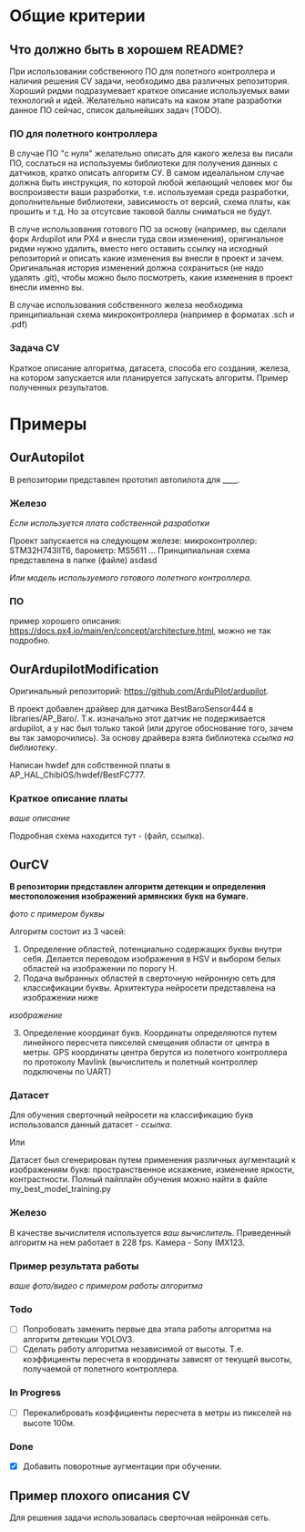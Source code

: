 # Общие критерии

## Что должно быть в хорошем README?
При использовании собственного ПО для полетного контроллера и наличия решения CV задачи, необходимо два различных репозитория.
Хороший ридми подразумевает краткое описание используемых вами технологий и идей. Желательно написать на каком этапе разработки данное ПО сейчас, список дальнейших задач (TODO).

### ПО для полетного контроллера
В случае ПО "с нуля" желательно описать для какого железа вы писали ПО, сослаться на используемы библиотеки для получения данных с датчиков, кратко описать алгоритм СУ. В самом идеалальном случае должна быть инструкция, по которой любой желающий человек мог бы воспроизвести ваши разработки, т.е. используемая среда разработки, дополнительные библиотеки, зависимость от версий, схема платы, как прошить и т.д. Но за отсутсвие таковой баллы сниматься не будут.

В случе использования готового ПО за основу (например, вы сделали форк Ardupilot или PX4 и внесли туда свои изменения), оригинальное ридми нужно удалить, вместо него оставить ссылку на исходный репозиторий и описать какие изменения вы внесли в проект и зачем. Оригинальная история изменений должна сохраниться (не надо удалять .git), чтобы можно было посмотреть, какие изменения в проект внесли именно вы.

В случае использования собственного железа необходима принципиальная схема микроконтроллера (например в форматах .sch и .pdf)

### Задача CV
Краткое описание алгоритма, датасета, способа его создания, железа, на котором запускается или планируется запускать алгоритм. Пример полученных результатов.


# Примеры


## OurAutopilot
В репозитории представлен прототип автопилота для ____.

### Железо
*Если используется плата собственной разработки*

Проект запускается на следующем железе:
микроконтроллер: STM32H743IIT6,
барометр: MS5611
...
Принципиальная схема представлена в папке (файле) asdasd

*Или модель используемого готового полетного контроллера.*

### ПО
пример хорошего описания: https://docs.px4.io/main/en/concept/architecture.html, можно не так подробно.

## OurArdupilotModification
Оригинальный репозиторий: https://github.com/ArduPilot/ardupilot.

В проект добавлен драйвер для датчика BestBaroSensor444 в libraries/AP_Baro/. Т.к. изначально этот датчик не подерживается ardupilot, а у нас был только такой (или другое обоснование того, зачем вы так заморочились). За основу драйвера взята библиотека *ссылка на библиотеку*. 

Написан hwdef для собственной платы в AP_HAL_ChibiOS/hwdef/BestFC777.

### Краткое описание платы
*ваше описание*

Подробная схема находится тут - (файл, ссылка).

## OurCV
**В репозитории представлен алгоритм детекции и определения местоположения изображений армянских букв на бумаге.**

*фото с примером буквы*

Алгоритм состоит из 3 часей:

1) Определение областей, потенциально содержащих буквы внутри себя. Делается переводом изображения в HSV и выбором белых областей на изображении по порогу H.
2) Подача выбранных областей в сверточную нейронную сеть для классификации буквы. Архитектура нейросети представлена на изображении ниже

*изображение*

3) Определение координат букв. Координаты определяются путем линейного пересчета пикселей смещения области от центра в метры. GPS координаты центра берутся из полетного контроллера по протоколу Mavlink (вычислитель и полетный контроллер подключены по UART)

### Датасет
Для обучения сверточный нейросети на классификацию букв использовался данный датасет - *ссылка*. 

Или

Датасет был сгенерирован путем применения различных аугментаций к изображениям букв: пространственное искажение, изменение яркости, контрастности. Полный пайплайн обучения можно найти в файле my_best_model_training.py 

### Железо
В качестве вычислителя используется *ваш вычислитель*. Приведенный алгоритм на нем работает в 228 fps. Камера - Sony IMX123. 

### Пример результата работы
*ваше фото/видео с примером работы алгоритма*

### Todo
- [ ] Попробовать заменить первые два этапа работы алгоритма на алгоритм детекции YOLOV3. 
- [ ] Сделать работу алгоритма независимой от высоты. Т.е. коэффициенты пересчета в координаты зависят от текущей высоты, получаемой от полетного контроллера.

### In Progress
- [ ] Перекалибровать коэффициенты пересчета в метры из пикселей на высоте 100м.  

### Done 
- [x] Добавить поворотные аугментации при обучении.

## Пример плохого описания CV
Для решения задачи использовалась сверточная нейронная сеть.

